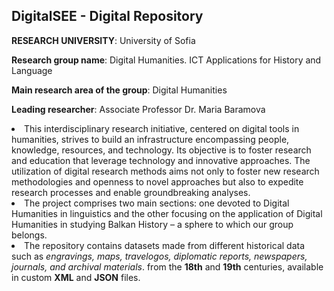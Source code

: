 <h2>DigitalSEE - Digital Repository </h2>

<p><b>RESEARCH UNIVERSITY</b>: University of Sofia</p>
<p><b>Research group name</b>: Digital Humanities. ICT Applications for History and Language</p>
<p><b>Main research area of the group</b>: Digital Humanities</p>
<p><b>Leading researcher</b>: Associate Professor Dr. Maria Baramova</p>

<li>This interdisciplinary research initiative, centered on digital tools in humanities, strives to build an infrastructure encompassing people, knowledge, resources, and technology.
Its objective is to foster research and education that leverage technology and innovative approaches. The utilization of digital research methods aims not only to foster new research
methodologies and openness to novel approaches but also to expedite research processes and enable groundbreaking analyses.</li>

<li>The project comprises two main sections: one devoted to Digital Humanities in linguistics and the other focusing on the application of Digital Humanities in studying 
Balkan History – a sphere to which our group belongs.</li>

<li>The repository contains datasets made from different historical data such as <i>engravings, maps, travelogos, diplomatic reports, newspapers, journals, and archival materials</i>. from the <b>18th</b> and <b>19th</b> centuries, 
available in custom <b>XML</b> and <b>JSON</b> files.</li>
